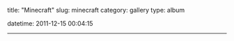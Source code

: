 title: "Minecraft"
slug: minecraft
category: gallery
type: album

datetime: 2011-12-15 00:04:15

---
